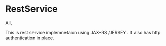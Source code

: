 # RestService
All,

This is rest service implemnetaion using JAX-RS /JERSEY .  It also has http authentication in place. 
